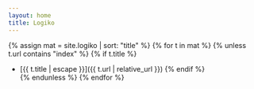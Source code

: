 ```yaml
---
layout: home
title: Logiko
---
```


{% assign mat = site.logiko | sort: "title" %}
{% for t in mat %}
{% unless t.url contains "index" %}
  {% if t.title %}
* [{{ t.title | escape }}]({{ t.url | relative_url }})
  {% endif %}  
{% endunless %}
{% endfor %}
